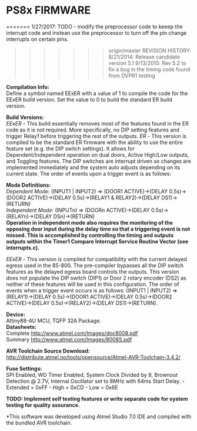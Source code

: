 # PS8x FIRMWARE  

=======
1/27/2017: TODO - modify the preprocessor code to keeep the interrupt code and instean use the preprocessor to turn off the pin change interrupts on certain pins. 

>>>>>>> origin/master
REVISION HISTORY:
	8/21/2014: Release candidate version 5.1
	9/13/2015: Rev 5.2 to fix a bug in the timing code found from DVPR1 testing

<strong>Compilation Info:</strong>  
	Define a symbol named EExER with a value of 1 to compile the code for the EExER build version. Set the value to 0 to build the standard ER build version.

<strong>Build Versions:</strong>  
	*EExER* - This build essentially removes most of the features found in the ER code as it is not required. More specifically, no DIP setting features and trigger Relay1 before triggering the rest of the outputs.
	*ER* - This version is compiled to be the standard ER firmware with the ability to use the entire feature set (e.g. the DIP switch settings). It allows for Dependent/Independent operation on dual doors, Active High/Low outputs, and Toggling features. The DIP switches are interrupt driven so changes are implemented immediately and the system auto adjusts depending on its current state. The order of events upon a trigger event is as follows: 

<strong>Mode Definitions:</strong>  
	*Dependent Mode:*  (INPUT1 | INPUT2) => (DOOR1 ACTIVE)->(DELAY 0.5s)->(DOOR2 ACTIVE)->(DELAY 0.5s)->(RELAY1 & RELAY2)->(DELAY DS1)->(RETURN)  
	*Independent Mode:*  (INPUTn) => (DOORn ACTIVE)->(DELAY 0.5s)->(RELAYn)->(DELAY DSn)->(RETURN)  
  __Operation in independent mode also requires the monitoring of the opposing door input during the delay time so that a triggering event is not missed. This is accomplished by controlling the timing and outputs outputs within the Timer1 Compare Interrupt Service Routine Vector (see interrupts.c).__

*EExER* - This version is compiled for compatibility with the current delayed egress used in the 85-800. The pre-compiler bypasses all the DIP switch features as the delayed egress board controls the outputs. This version does not populate the DIP switch (DIP1) or Door 2 rotary encoder (DS2) as neither of these features will be used in this configuration. The order of events when a trigger event occurs is as follows: (INPUT1 | INPUT2) => (RELAY1)->(DELAY 0.5s)->(DOOR1 ACTIVE)->(DELAY 0.5s)->(DOOR2 ACTIVE)->(DELAY 0.5s)->(RELAY2)->(DELAY DS1)->(RETURN).

<strong>Device:</strong>  
	Attiny88-AU MCU, TQFP 32A Package.  
<strong>Datasheets:</strong>  
	Complete <http://www.atmel.com/Images/doc8008.pdf>  
	Summary <http://www.atmel.com/Images/8008S.pdf>

<strong>AVR Toolchain Source Download:</strong>  
	<http://distribute.atmel.no/tools/opensource/Atmel-AVR-Toolchain-3.4.2/>

<strong>Fuse Settings:</strong>  
	SPI Enabled, WD Timer Enabled, System Clock Divided by 8, Brownout Detection @ 2.7V, Internal Oscillator set to 8MHz with 64ms Start Delay.
	- Extended = 0xFF
	- High = 0xCD
	- Low = 0x6E

**TODO: Implement self testing features or write separate code for system testing for quality assurance.**  

*This software was developed using Atmel Studio 7.0 IDE and compiled with the bundled AVR toolchain.
